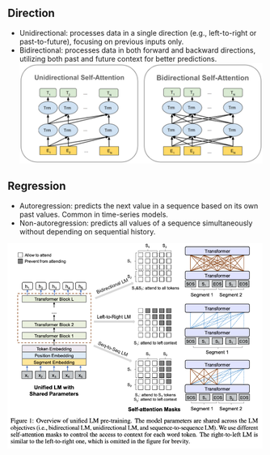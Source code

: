 ## Direction

- Unidirectional: processes data in a single direction (e.g., left-to-right or past-to-future), focusing on previous inputs only.
- Bidirectional: processes data in both forward and backward directions, utilizing both past and future context for better predictions.
  ![illustration](../images/lm-direction.png)

## Regression

- Autoregression: predicts the next value in a sequence based on its own past values. Common in time-series models.
- Non-autoregression: predicts all values of a sequence simultaneously without depending on sequential history.

![illustration2](../images/regressiveness.png)
